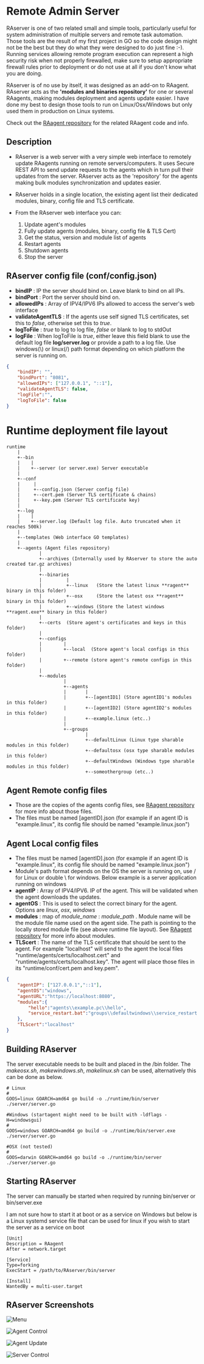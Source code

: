# Remote Admin Server

RAserver is one of two related small and simple tools, particularly useful for system administration of multiple servers and remote task automation. Those tools are the result of my first project in GO so the code design might not be the best but they do what they were designed to do just fine :-).  
Running services allowing remote program execution can represent a high security risk when not properly firewalled, make sure to setup appropriate firewall rules prior to deployment or do not use at all if you don't know what you are doing.

RAserver is of no use by itself, it was designed as an add-on to RAagent. RAserver acts as the **'modules and binaries repository'** for one or several RAagents, making modules deployment and agents update easier. I have done my best to design those tools to run on Linux/Osx/Windows but only used them in production on Linux systems.

Check out the [RAagent repository](https://github.com/miky4u2/RAagent) for the related RAagent code and info.

## Description
- RAserver is a web server with a very simple web interface to remotely update RAagents running on remote servers/computers. It uses Secure REST API to send update requests to the agents which in turn pull their updates from the server. RAserver acts as the 'repository' for the agents making bulk modules synchronization and updates easier. 

- RAserver holds in a single location, the existing agent list their dedicated modules, binary, config file and TLS certificate. 

- From the RAserver web interface you can:
    1. Update agent's modules
    2. Fully update agents (modules, binary, config file & TLS Cert)
    3. Get the status, version and module list of agents
    4. Restart agents
    5. Shutdown agents
    6. Stop the server


## RAserver config file (conf/config.json)

- **bindIP** : IP the server should bind on. Leave blank to bind on all IPs.
- **bindPort** : Port the server should bind on.
- **allowedIPs** : Array of IPV4/IPV6 IPs allowed to access the server's web interface
- **validateAgentTLS** : If the agents use self signed TLS certificates, set this to *false*, otherwise set this to *true*.
- **logToFile** : *true* to log to log file, *false* or blank to log to stdOut  
- **logFile** : When logToFile is *true*, either leave this field blank to use the default log file **log/server.log** or provide a path to a log file. Use windows(\\) or linux(/) path format depending on which platform the server is running on. 


```json
{
    "bindIP": "",
    "bindPort": "8081",
    "allowedIPs": ["127.0.0.1", "::1"],
    "validateAgentTLS": false,
    "logFile":"",
    "logToFile": false
}
```
# Runtime deployment file layout
```
runtime
    |
    +--bin
    |    |
    |    +--server (or server.exe) Server executable
    |
    +--conf
    |     |
    |     +--config.json (Server config file)
    |     +--cert.pem (Server TLS certificate & chains)
    |     +--key.pem (Server TLS certificate key)
    |   
    +--log
    |    |
    |    +--server.log (Default log file. Auto truncated when it reaches 500k)
    |
    +--templates (Web interface GO templates)
    |
    +--agents (Agent files repository)
            |
            +--archives (Internally used by RAserver to store the auto created tar.gz archives)
            |
            +--binaries
            |         |
            |         +--linux   (Store the latest linux **ragent** binary in this folder)
            |         +--osx     (Store the latest osx **ragent** binary in this folder)
            |         +--windows (Store the latest windows **ragent.exe** binary in this folder)
            |         
            +--certs  (Store agent's certificates and keys in this folder)
            |
            +--configs
            |        |
            |        +--local  (Store agent's local configs in this folder)
            |        +--remote (store agent's remote configs in this folder)
            |        
            +--modules
                     |
                     +--agents
                     |       |
                     |       +--[agentID1] (Store agentID1's modules in this folder)
                     |       +--[agentID2] (Store agentID2's modules in this folder)
                     |       +--example.linux (etc..)
                     |
                     +--groups
                             |
                             +--defaultLinux (Linux type sharable modules in this folder)
                             +--defaultosx (osx type sharable modules in this folder)
                             +--defaultWindows (Windows type sharable modules in this folder)
                             +--someothergroup (etc..)
```

## Agent Remote config files
- Those are the copies of the agents config files, see [RAagent repository](https://github.com/miky4u2/RAagent) for more info about those files.
- The files must be named [agentID].json (for example if an agent ID is "example.linux", its config file should be named "example.linux.json") 


## Agent Local config files 
- The files must be named [agentID].json (for example if an agent ID is "example.linux", its config file should be named "example.linux.json")
- Module's path format depends on the OS the server is running on, use / for Linux or double \\ for windows. Below example is a server application running on windows
- **agentIP** : Array of IPV4/IPV6. IP of the agent. This will be validated when the agent downloads the updates.
- **agentOS** : This is used to select the correct binary for the agent. Options are *linux*, *osx*, *windows*
- **modules** : map of *module_name* : *module_path* . Module name will be the module file name used on the agent side. The path is pointing to the locally stored module file (see above runtime file layout). See [RAagent repository](https://github.com/miky4u2/RAagent) for more info about modules.
- **TLScert** : The name of the TLS certificate that should be sent to the agent. For example "localhost" will send to the agent the local files "runtime/agents/certs/localhost.cert" and "runtime/agents/certs/localhost.key". The agent will place those files in its "runtime/conf/cert.pem and key.pem".


```json
{
    "agentIP": ["127.0.0.1","::1"],
    "agentOS":"windows",
    "agentURL":"https://localhost:8080",
    "modules":{
        "hello":"agents\\example.pc\\hello",
        "service_restart.bat":"groups\\defaultwindows\\service_restart.bat" 
    },
    "TLScert":"localhost"
}

```

## Building RAserver

The server executable needs to be built and placed in the /bin folder. The *makeosx.sh*, *makewindows.sh*, *makelinux.sh* can be used, alternatively this can be done as below.
```
# Linux
#
GOOS=linux GOARCH=amd64 go build -o ./runtime/bin/server  ./server/server.go

#Windows (startagent might need to be built with -ldflags -H=windowsgui)
#
GOOS=windows GOARCH=amd64 go build -o ./runtime/bin/server.exe  ./server/server.go

#OSX (not tested)
#
GOOS=darwin GOARCH=amd64 go build -o ./runtime/bin/server  ./server/server.go

```

## Starting RAserver

The server can manually be started when required by running bin/server  or bin/server.exe

I am not sure how to start it at boot or as a service on Windows but below is a Linux systemd service file that can be used for linux if you wish to start the server as a service on boot

```
[Unit]
Description = RAagent
After = network.target

[Service]
Type=forking
ExecStart = /path/to/RAserver/bin/server

[Install]
WantedBy = multi-user.target
```

## RAserver Screenshots

![Menu](https://storage.googleapis.com/githubassets/raserver1.jpg)
  

![Agent Control](https://storage.googleapis.com/githubassets/raserver2.jpg)
  

![Agent Update](https://storage.googleapis.com/githubassets/raserver3.jpg)
  

![Server Control](https://storage.googleapis.com/githubassets/raserver4.jpg)
  


